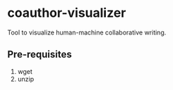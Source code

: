 # coauthor-visualizer
Tool to visualize human-machine collaborative writing.

## Pre-requisites
1. wget
2. unzip
